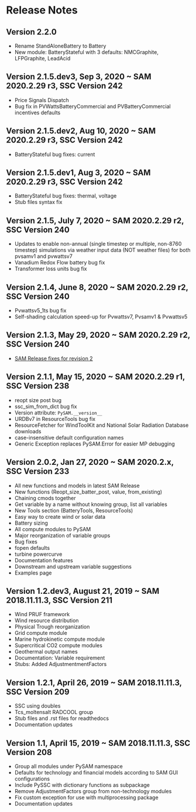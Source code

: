 # Release Notes

## Version 2.2.0
* Rename StandAloneBattery to Battery
* New module: BatteryStateful with 3 defaults: NMCGraphite, LFPGraphite, LeadAcid

## Version 2.1.5.dev3, Sep 3, 2020 ~ SAM 2020.2.29 r3, SSC Version 242
* Price Signals Dispatch
* Bug fix in PVWattsBatteryCommercial and PVBatteryCommercial incentives defaults

## Version 2.1.5.dev2, Aug 10, 2020 ~ SAM 2020.2.29 r3, SSC Version 242
* BatteryStateful bug fixes: current

## Version 2.1.5.dev1, Aug 3, 2020 ~ SAM 2020.2.29 r3, SSC Version 242
* BatteryStateful bug fixes: thermal, voltage
* Stub files syntax fix

## Version 2.1.5, July 7, 2020 ~ SAM 2020.2.29 r2, SSC Version 240
* Updates to enable non-annual (single timestep or multiple, non-8760 timestep) simulations via weather input data
(NOT weather files) for both pvsamv1 and pvwattsv7
* Vanadium Redox Flow battery bug fix
* Transformer loss units bug fix

## Version 2.1.4, June 8, 2020 ~ SAM 2020.2.29 r2, SSC Version 240
* Pvwattsv5_1ts bug fix
* Self-shading calculation speed-up for Pvwattsv7, Pvsamv1 & Pvwattsv5

## Version 2.1.3, May 29, 2020 ~ SAM 2020.2.29 r2, SSC Version 240
* [SAM Release fixes for revision 2](https://nrel.github.io/SAM/doc/releasenotes.html)

## Version 2.1.1, May 15, 2020 ~ SAM 2020.2.29 r1, SSC Version 238
* reopt size post bug
* ssc_sim_from_dict bug fix
* Version attribute: `PySAM.__version__`
* URDBv7 in ResourceTools bug fix
* ResourceFetcher for WindToolKit and National Solar Radiation Database downloads
* case-insensitive default configuration names
* Generic Exception replaces PySAM.Error for easier MP debugging

## Version 2.0.2, Jan 27, 2020 ~ SAM 2020.2.x, SSC Version 233

* All new functions and models in latest SAM Release
* New functions (Reopt_size_batter_post, value, from_existing)
* Chaining cmods together
* Get variable by a name without knowing group, list all variables
* New Tools section (BatteryTools, ResourceTools)
* Easy way to create wind or solar data
* Battery sizing
* All compute modules to PySAM
* Major reorganization of variable groups
* Bug fixes
* fopen defaults
* turbine powercurve
* Documentation features
* Downstream and upstream variable suggestions
* Examples page

## Version 1.2.dev3, August 21, 2019 ~ SAM 2018.11.11.3, SSC Version 211
* Wind PRUF framework
* Wind resource distribution
* Physical Trough reorganization
* Grid compute module
* Marine hydrokinetic compute module
* Supercritical CO2 compute modules
* Geothermal output names
* Documentation: Variable requirement
* Stubs: Added AdjustmentmentFactors

## Version 1.2.1, April 26, 2019 ~ SAM 2018.11.11.3, SSC Version 209
* SSC using doubles
* Tcs_moltensalt RADCOOL group
* Stub files and .rst files for readthedocs
* Documentation updates

## Version 1.1, April 15, 2019 ~ SAM 2018.11.11.3, SSC Version 208
* Group all modules under PySAM namespace
* Defaults for technology and financial models according to SAM GUI configurations
* Include PySSC with dictionary functions as subpackage
* Remove AdjustmentFactors group from non-technology modules
* Fix custom exception for use with multiprocessing package
* Documentation updates
